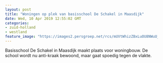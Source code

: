 ```yaml
---
layout: post
title: "Woningen op plek van basisschool De Schakel in Maasdijk"
date: Wed, 10 Apr 2019 12:55:02 GMT
categories: 
- zuid-holland 
- westland 
feature_image: "https://images2.persgroep.net/rcs/mUVtWhizZBxLuOU8NWuU_emY08A/diocontent/70570200/_fitwidth/400/?appId=21791a8992982cd8da851550a453bd7f&quality=0.7"
---
```


Basisschool De Schakel in Maasdijk maakt plaats voor woningbouw. De school wordt nu anti-kraak bewoond, maar gaat spoedig tegen de vlakte.
